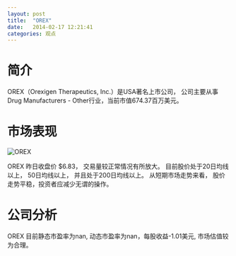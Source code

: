 ```yaml
---
layout: post
title:  "OREX"
date:   2014-02-17 12:21:41
categories: 观点
---
```


# 简介
OREX（Orexigen Therapeutics, Inc.）是USA著名上市公司，
公司主要从事Drug Manufacturers - Other行业，当前市值674.37百万美元。

# 市场表现

![OREX](http://finviz.com/chart.ashx?t=OREX&ty=c&ta=1&p=d&s=l)

OREX 昨日收盘价 $6.83，
交易量较正常情况有所放大。
目前股价处于20日均线以上，
50日均线以上，
并且处于200日均线以上。
从短期市场走势来看，
股价走势平稳，投资者应减少无谓的操作。

# 公司分析
OREX 目前静态市盈率为nan, 动态市盈率为nan，每股收益-1.01美元,
市场估值较为合理。
